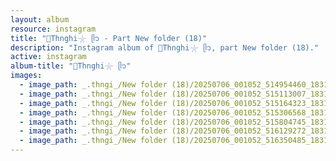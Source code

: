 ```yaml
---
layout: album
resource: instagram
title: "🐚Thnghi𓇼 ᥫ᭡ - Part New folder (18)"
description: "Instagram album of 🐚Thnghi𓇼 ᥫ᭡, part New folder (18)."
active: instagram
album-title: "🐚Thnghi𓇼 ᥫ᭡"
images:
  - image_path: _.thngi_/New folder (18)/20250706_001052_514954460_18311962051233157_5296631046346408836_n.jpg
  - image_path: _.thngi_/New folder (18)/20250706_001052_515113007_18311962030233157_9163180788154617677_n.jpg
  - image_path: _.thngi_/New folder (18)/20250706_001052_515164323_18311962021233157_7655917374506408079_n.jpg
  - image_path: _.thngi_/New folder (18)/20250706_001052_515306568_18311961994233157_7415912801135387616_n.jpg
  - image_path: _.thngi_/New folder (18)/20250706_001052_515804745_18311962042233157_7245984620155753061_n.jpg
  - image_path: _.thngi_/New folder (18)/20250706_001052_516129272_18311962012233157_7880263484154474460_n.jpg
  - image_path: _.thngi_/New folder (18)/20250706_001052_516350485_18311962003233157_9063253600416595260_n.jpg
---
```

